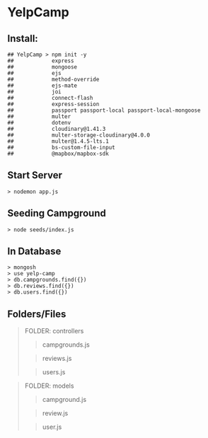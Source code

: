 # YelpCamp

## Install: 
```
## YelpCamp > npm init -y
##            express 
##            mongoose 
##            ejs 
##            method-override
##            ejs-mate
##            joi
##            connect-flash
##            express-session
##            passport passport-local passport-local-mongoose
##            multer
##            dotenv
##            cloudinary@1.41.3
##            multer-storage-cloudinary@4.0.0
##            multer@1.4.5-lts.1
##            bs-custom-file-input
##            @mapbox/mapbox-sdk
```

## Start Server
```
> nodemon app.js
```
## Seeding Campground
```
> node seeds/index.js
```
## In Database
```
> mongosh
> use yelp-camp
> db.campgrounds.find({})
> db.reviews.find({})
> db.users.find({})
```

## Folders/Files
> FOLDER: controllers
>> campgrounds.js
>
>> reviews.js
>
>> users.js

> FOLDER: models
>> campground.js
>
>> review.js
>
>> user.js